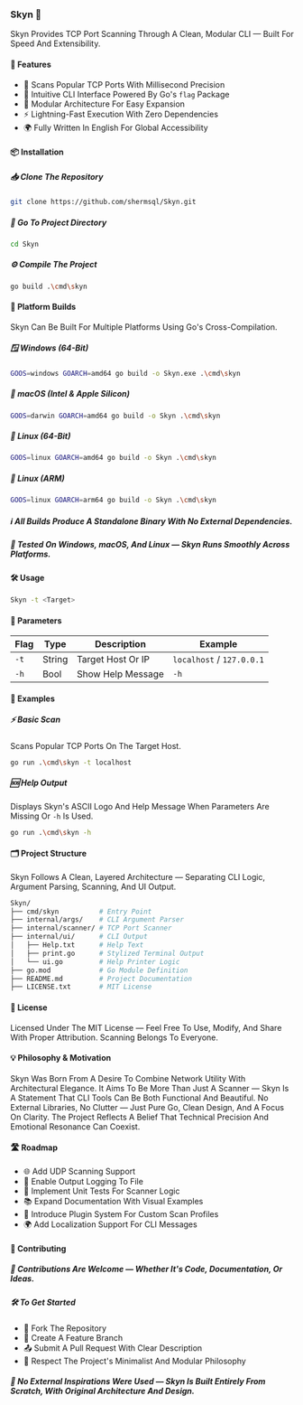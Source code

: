### Skyn 🧐

Skyn Provides TCP Port Scanning Through A Clean, Modular CLI — Built For Speed And Extensibility.

#### 🚀 Features

- 🧐 Scans Popular TCP Ports With Millisecond Precision
- 🧭 Intuitive CLI Interface Powered By Go's `flag` Package
- 🧱 Modular Architecture For Easy Expansion
- ⚡ Lightning-Fast Execution With Zero Dependencies
- 🌍 Fully Written In English For Global Accessibility

#### 📦 Installation

##### 📥 Clone The Repository

```bash
git clone https://github.com/shermsql/Skyn.git
```

##### 📁 Go To Project Directory

```bash
cd Skyn
```

##### ⚙️ Compile The Project

```bash
go build .\cmd\skyn
```

#### 🧱 Platform Builds

Skyn Can Be Built For Multiple Platforms Using Go's Cross-Compilation.

##### 🪟 Windows (64-Bit)

```bash
GOOS=windows GOARCH=amd64 go build -o Skyn.exe .\cmd\skyn
```

##### 🍎 macOS (Intel & Apple Silicon)

```bash
GOOS=darwin GOARCH=amd64 go build -o Skyn .\cmd\skyn
```

##### 🐧 Linux (64-Bit)

```bash
GOOS=linux GOARCH=amd64 go build -o Skyn .\cmd\skyn
```

##### 🐧 Linux (ARM)

```bash
GOOS=linux GOARCH=arm64 go build -o Skyn .\cmd\skyn
```

##### ℹ️ All Builds Produce A Standalone Binary With No External Dependencies.

##### 🧪 Tested On Windows, macOS, And Linux — Skyn Runs Smoothly Across Platforms.

#### 🛠️ Usage

```bash
Skyn -t <Target>
```

#### 📑 Parameters

| Flag     | Type   | Description       | Example                   |
|----------|--------|-------------------|---------------------------|
| `-t`     | String | Target Host Or IP | `localhost` / `127.0.0.1` |
| `-h`     | Bool   | Show Help Message | `-h`                      |

#### 📖 Examples

##### ⚡ Basic Scan

Scans Popular TCP Ports On The Target Host.

```bash
go run .\cmd\skyn -t localhost
```

##### 🆘 Help Output

Displays Skyn's ASCII Logo And Help Message When Parameters Are Missing Or `-h` Is Used.

```bash
go run .\cmd\skyn -h
```

#### 🗂️ Project Structure

Skyn Follows A Clean, Layered Architecture — Separating CLI Logic, Argument Parsing, Scanning, And UI Output.

```bash
Skyn/
├── cmd/skyn          # Entry Point
├── internal/args/    # CLI Argument Parser
├── internal/scanner/ # TCP Port Scanner
├── internal/ui/      # CLI Output
│   ├── Help.txt      # Help Text
│   ├── print.go      # Stylized Terminal Output
│   └── ui.go         # Help Printer Logic
├── go.mod            # Go Module Definition
├── README.md         # Project Documentation
├── LICENSE.txt       # MIT License
```

#### 📄 License

Licensed Under The MIT License — Feel Free To Use, Modify, And Share With Proper Attribution. Scanning Belongs To Everyone.

#### 💡 Philosophy & Motivation

Skyn Was Born From A Desire To Combine Network Utility With Architectural Elegance.
It Aims To Be More Than Just A Scanner — Skyn Is A Statement That CLI Tools Can Be Both Functional And Beautiful.
No External Libraries, No Clutter — Just Pure Go, Clean Design, And A Focus On Clarity.
The Project Reflects A Belief That Technical Precision And Emotional Resonance Can Coexist.

#### 🛣️ Roadmap

- 🌐 Add UDP Scanning Support
- 📁 Enable Output Logging To File
- 🧪 Implement Unit Tests For Scanner Logic
- 📚 Expand Documentation With Visual Examples
- 🧩 Introduce Plugin System For Custom Scan Profiles
- 🌍 Add Localization Support For CLI Messages

#### 🤝 Contributing

##### 💬 Contributions Are Welcome — Whether It's Code, Documentation, Or Ideas.

##### 🛠️ To Get Started

- 🍴 Fork The Repository
- 🌿 Create A Feature Branch
- 📤 Submit A Pull Request With Clear Description
- 🧘 Respect The Project's Minimalist And Modular Philosophy

##### 🧪 No External Inspirations Were Used — Skyn Is Built Entirely From Scratch, With Original Architecture And Design.